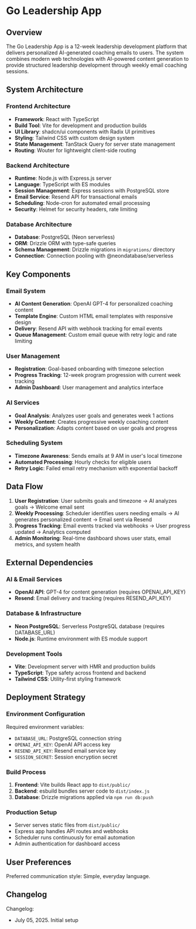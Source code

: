 # Go Leadership App

## Overview

The Go Leadership App is a 12-week leadership development platform that delivers personalized AI-generated coaching emails to users. The system combines modern web technologies with AI-powered content generation to provide structured leadership development through weekly email coaching sessions.

## System Architecture

### Frontend Architecture
- **Framework**: React with TypeScript
- **Build Tool**: Vite for development and production builds
- **UI Library**: shadcn/ui components with Radix UI primitives
- **Styling**: Tailwind CSS with custom design system
- **State Management**: TanStack Query for server state management
- **Routing**: Wouter for lightweight client-side routing

### Backend Architecture
- **Runtime**: Node.js with Express.js server
- **Language**: TypeScript with ES modules
- **Session Management**: Express sessions with PostgreSQL store
- **Email Service**: Resend API for transactional emails
- **Scheduling**: Node-cron for automated email processing
- **Security**: Helmet for security headers, rate limiting

### Database Architecture
- **Database**: PostgreSQL (Neon serverless)
- **ORM**: Drizzle ORM with type-safe queries
- **Schema Management**: Drizzle migrations in `migrations/` directory
- **Connection**: Connection pooling with @neondatabase/serverless

## Key Components

### Email System
- **AI Content Generation**: OpenAI GPT-4 for personalized coaching content
- **Template Engine**: Custom HTML email templates with responsive design
- **Delivery**: Resend API with webhook tracking for email events
- **Queue Management**: Custom email queue with retry logic and rate limiting

### User Management
- **Registration**: Goal-based onboarding with timezone selection
- **Progress Tracking**: 12-week program progression with current week tracking
- **Admin Dashboard**: User management and analytics interface

### AI Services
- **Goal Analysis**: Analyzes user goals and generates week 1 actions
- **Weekly Content**: Creates progressive weekly coaching content
- **Personalization**: Adapts content based on user goals and progress

### Scheduling System
- **Timezone Awareness**: Sends emails at 9 AM in user's local timezone
- **Automated Processing**: Hourly checks for eligible users
- **Retry Logic**: Failed email retry mechanism with exponential backoff

## Data Flow

1. **User Registration**: User submits goals and timezone → AI analyzes goals → Welcome email sent
2. **Weekly Processing**: Scheduler identifies users needing emails → AI generates personalized content → Email sent via Resend
3. **Progress Tracking**: Email events tracked via webhooks → User progress updated → Analytics computed
4. **Admin Monitoring**: Real-time dashboard shows user stats, email metrics, and system health

## External Dependencies

### AI & Email Services
- **OpenAI API**: GPT-4 for content generation (requires OPENAI_API_KEY)
- **Resend**: Email delivery and tracking (requires RESEND_API_KEY)

### Database & Infrastructure
- **Neon PostgreSQL**: Serverless PostgreSQL database (requires DATABASE_URL)
- **Node.js**: Runtime environment with ES module support

### Development Tools
- **Vite**: Development server with HMR and production builds
- **TypeScript**: Type safety across frontend and backend
- **Tailwind CSS**: Utility-first styling framework

## Deployment Strategy

### Environment Configuration
Required environment variables:
- `DATABASE_URL`: PostgreSQL connection string
- `OPENAI_API_KEY`: OpenAI API access key
- `RESEND_API_KEY`: Resend email service key
- `SESSION_SECRET`: Session encryption secret

### Build Process
1. **Frontend**: Vite builds React app to `dist/public/`
2. **Backend**: esbuild bundles server code to `dist/index.js`
3. **Database**: Drizzle migrations applied via `npm run db:push`

### Production Setup
- Server serves static files from `dist/public/`
- Express app handles API routes and webhooks
- Scheduler runs continuously for email automation
- Admin authentication for dashboard access

## User Preferences

Preferred communication style: Simple, everyday language.

## Changelog

Changelog:
- July 05, 2025. Initial setup